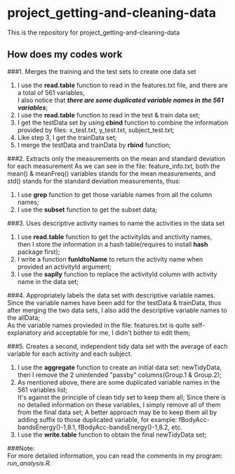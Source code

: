 project_getting-and-cleaning-data
=================================

This is the repository for project_getting-and-cleaning-data

How does my codes work
------------------------

###1. Merges the training and the test sets to create one data set

 1. I use the **read.table** function to read in the features.txt file, and there are a total of 561 variables,  
    I also notice that ***there are some duplicated variable names in the 561 variables***;
 2. I use the **read.table** function to read in the test & train data set;
 3. I get the testData set by using **cbind** function to combine the information provided by files: x_test.txt, y_test.txt,       subject_test.txt;
 4. Like step 3, I get the trainData set;
 5. I merge the testData and trainData by **rbind** function; 
 
###2. Extracts only the measurements on the mean and standard deviation for each measurement
  As we can see in the file: feature_info.txt, both the mean() & meanFreq() variables stands for the mean measurements,      and std() stands for the standard deviation measurements, thus:
 1. I use **grep** function to get those variable names from all the column names;
 2. I use the **subset** function to get the subset data;

###3. Uses descriptive activity names to name the activities in the data set
 1. I use **read.table** function to get the activityIds and anctivity names,   
    then I store the information in a hash table(requires to install **hash** package first);
 2. I write a function **funIdtoName** to return the activity name when provided an activityId argument;
 3. I use the **saplly** function to replace the activityId column with activity name in the data set;
 
###4. Appropriately labels the data set with descriptive variable names.
 Since the variable names have been add for the testData &   trainData, thus after merging the two data sets, 
 I also add the descriptive variable names to the allData;  
 As the variable names provieded in the file: features.txt is quite self-explanatory and acceptable for me, I didn't bother to edit them;
 
###5. Creates a second, independent tidy data set with the average of each variable for each activity and each subject. 
 1. I use the **aggregate** function to create an initial data set: newTidyData, then I remove the 2 unintended "passby" columns(Group.1 & Group.2);
 2. As mentioned above, there are some duplicated variable names in the 561 variables list;  
   It's against the principle of clean tidy set to keep them all; Since there is no detailed information on these variables, I simply remove all of them from the final data set; A better approach may be to keep them all by adding suffix to those duplicated variable, for example: fBodyAcc-bandsEnergy()-1,8.1, fBodyAcc-bandsEnergy()-1,8.2, etc.
 3. I use the **write.table** function to obtain the final newTidyData set;

###Note:  
 For more detailed information, you can read the comments in my program: *run_analysis.R*.
